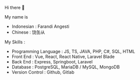 Hi there 👋

My name is
- Indonesian : Farandi Angesti
- Chinese : 饶缶从

My Skills :
- Programming Language : JS, TS, JAVA, PHP, C#, SQL, HTML
- Front End : Vue, React, React Native, Laravel Blade
- Back End : Express, Springboot, Laravel
- Database : PostgreSQL, MariaDB / MySQL, MongoDB
- Version Control : Github, Gitlab
